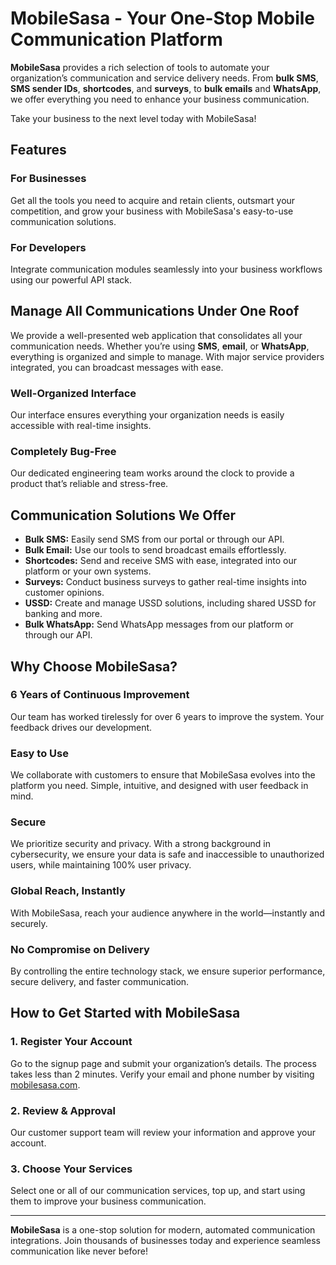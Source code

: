 # MobileSasa - Your One-Stop Mobile Communication Platform

**MobileSasa** provides a rich selection of tools to automate your organization’s communication and service delivery needs. From **bulk SMS**, **SMS sender IDs**, **shortcodes**, and **surveys**, to **bulk emails** and **WhatsApp**, we offer everything you need to enhance your business communication.

Take your business to the next level today with MobileSasa!

## Features

### For Businesses
Get all the tools you need to acquire and retain clients, outsmart your competition, and grow your business with MobileSasa's easy-to-use communication solutions.

### For Developers
Integrate communication modules seamlessly into your business workflows using our powerful API stack.

## Manage All Communications Under One Roof
We provide a well-presented web application that consolidates all your communication needs. Whether you’re using **SMS**, **email**, or **WhatsApp**, everything is organized and simple to manage. With major service providers integrated, you can broadcast messages with ease.

### Well-Organized Interface
Our interface ensures everything your organization needs is easily accessible with real-time insights.

### Completely Bug-Free
Our dedicated engineering team works around the clock to provide a product that’s reliable and stress-free.

## Communication Solutions We Offer

- **Bulk SMS:** Easily send SMS from our portal or through our API.
- **Bulk Email:** Use our tools to send broadcast emails effortlessly.
- **Shortcodes:** Send and receive SMS with ease, integrated into our platform or your own systems.
- **Surveys:** Conduct business surveys to gather real-time insights into customer opinions.
- **USSD:** Create and manage USSD solutions, including shared USSD for banking and more.
- **Bulk WhatsApp:** Send WhatsApp messages from our platform or through our API.

## Why Choose MobileSasa?

### 6 Years of Continuous Improvement
Our team has worked tirelessly for over 6 years to improve the system. Your feedback drives our development.

### Easy to Use
We collaborate with customers to ensure that MobileSasa evolves into the platform you need. Simple, intuitive, and designed with user feedback in mind.

### Secure
We prioritize security and privacy. With a strong background in cybersecurity, we ensure your data is safe and inaccessible to unauthorized users, while maintaining 100% user privacy.

### Global Reach, Instantly
With MobileSasa, reach your audience anywhere in the world—instantly and securely.

### No Compromise on Delivery
By controlling the entire technology stack, we ensure superior performance, secure delivery, and faster communication.

## How to Get Started with MobileSasa

### 1. Register Your Account
Go to the signup page and submit your organization’s details. The process takes less than 2 minutes. Verify your email and phone number by visiting [mobilesasa.com](https://mobilesasa.com).

### 2. Review & Approval
Our customer support team will review your information and approve your account.

### 3. Choose Your Services
Select one or all of our communication services, top up, and start using them to improve your business communication.

---

**MobileSasa** is a one-stop solution for modern, automated communication integrations. Join thousands of businesses today and experience seamless communication like never before!
